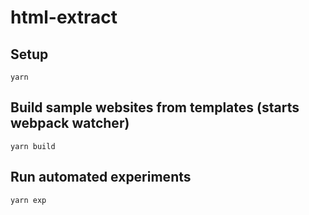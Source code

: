 # html-extract

## Setup
```
yarn
```

## Build sample websites from templates (starts webpack watcher)
```
yarn build
```

## Run automated experiments
```
yarn exp
```
